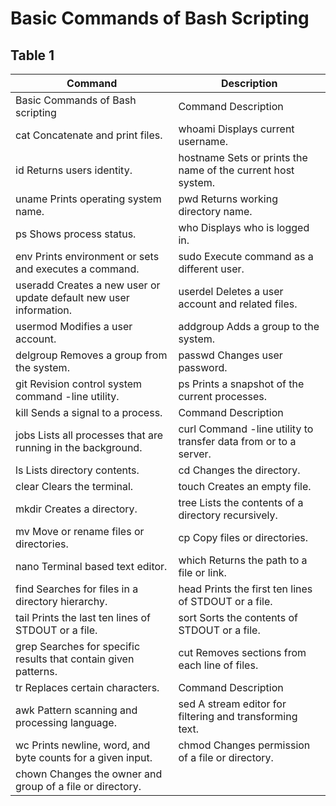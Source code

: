 # Basic Commands of Bash Scripting

## Table 1

| Command | Description |
|---------|-------------|
| Basic  Commands  of Bash  scripting | Command  Description |
| cat Concatenate and print files. | whoami  Displays current username. |
| id Returns users identity. | hostname  Sets or prints the name of the current host system. |
| uname  Prints operating system name. | pwd Returns working directory name. |
| ps Shows process status. | who Displays who is logged in. |
| env Prints environment or sets and executes a command. | sudo  Execute command as a different user. |
| useradd  Creates a new user or update default new user information. | userdel  Deletes a user account and related files. |
| usermod  Modifies a user account. | addgroup  Adds a group to the system. |
| delgroup  Removes a group from the system. | passwd  Changes user password. |
| git Revision control system command -line utility. | ps Prints a snapshot of the current processes. |
| kill Sends a signal to a process. | Command  Description |
| jobs Lists all processes that are running in the background. | curl Command -line utility to transfer data from or to a server. |
| ls Lists directory contents. | cd Changes the directory. |
| clear  Clears the terminal. | touch  Creates an empty file. |
| mkdir  Creates a directory. | tree Lists the contents of a directory recursively. |
| mv Move or rename files or directories. | cp Copy files or directories. |
| nano  Terminal based text editor. | which  Returns the path to a file or link. |
| find Searches for files in a directory hierarchy. | head  Prints the first ten lines of STDOUT or a file. |
| tail Prints the last ten lines of STDOUT or a file. | sort Sorts the contents of STDOUT or a file. |
| grep Searches for specific results that contain given patterns. | cut Removes sections from each line of files. |
| tr Replaces certain characters. | Command  Description |
| awk Pattern scanning and processing language. | sed A stream editor for filtering and transforming text. |
| wc Prints newline, word, and byte counts for a given input. | chmod  Changes permission of a file or directory. |
| chown  Changes the owner and group of a file or directory. |  |


